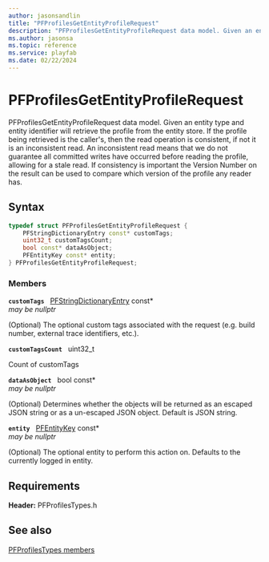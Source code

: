 ```yaml
---
author: jasonsandlin
title: "PFProfilesGetEntityProfileRequest"
description: "PFProfilesGetEntityProfileRequest data model. Given an entity type and entity identifier will retrieve the profile from the entity store. If the profile being retrieved is the caller's, then the read operation is consistent, if not it is an inconsistent read. An inconsistent read means that we do not guarantee all committed writes have occurred before reading the profile, allowing for a stale read. If consistency is important the Version Number on the result can be used to compare which version of the profile any reader has."
ms.author: jasonsa
ms.topic: reference
ms.service: playfab
ms.date: 02/22/2024
---
```


# PFProfilesGetEntityProfileRequest  

PFProfilesGetEntityProfileRequest data model. Given an entity type and entity identifier will retrieve the profile from the entity store. If the profile being retrieved is the caller's, then the read operation is consistent, if not it is an inconsistent read. An inconsistent read means that we do not guarantee all committed writes have occurred before reading the profile, allowing for a stale read. If consistency is important the Version Number on the result can be used to compare which version of the profile any reader has.  

## Syntax  
  
```cpp
typedef struct PFProfilesGetEntityProfileRequest {  
    PFStringDictionaryEntry const* customTags;  
    uint32_t customTagsCount;  
    bool const* dataAsObject;  
    PFEntityKey const* entity;  
} PFProfilesGetEntityProfileRequest;  
```
  
### Members  
  
**`customTags`** &nbsp; [PFStringDictionaryEntry](../../pftypes/structs/pfstringdictionaryentry.md) const*  
*may be nullptr*  
  
(Optional) The optional custom tags associated with the request (e.g. build number, external trace identifiers, etc.).
  
**`customTagsCount`** &nbsp; uint32_t  
  
Count of customTags
  
**`dataAsObject`** &nbsp; bool const*  
*may be nullptr*  
  
(Optional) Determines whether the objects will be returned as an escaped JSON string or as a un-escaped JSON object. Default is JSON string.
  
**`entity`** &nbsp; [PFEntityKey](../../pftypes/structs/pfentitykey-c.md) const*  
*may be nullptr*  
  
(Optional) The optional entity to perform this action on. Defaults to the currently logged in entity.
  
  
## Requirements  
  
**Header:** PFProfilesTypes.h
  
## See also  
[PFProfilesTypes members](../pfprofilestypes_members.md)  

  
  
